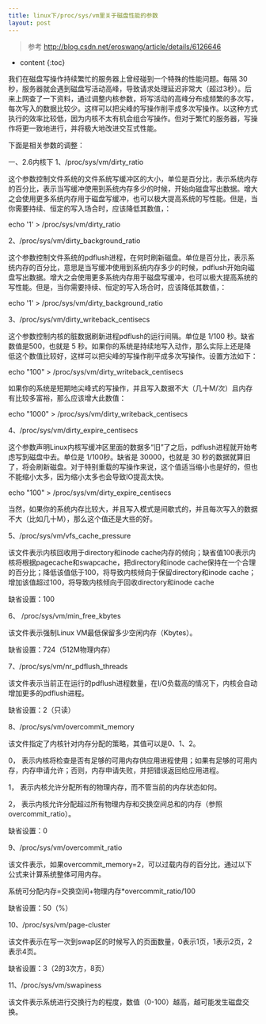 ```yaml
---
title: linux下/proc/sys/vm里关于磁盘性能的参数
layout: post
---
```


>参考 http://blog.csdn.net/eroswang/article/details/6126646

* content
{:toc}



我们在磁盘写操作持续繁忙的服务器上曾经碰到一个特殊的性能问题。每隔 30 秒，服务器就会遇到磁盘写活动高峰，导致请求处理延迟非常大（超过3秒）。后来上网查了一下资料，通过调整内核参数，将写活动的高峰分布成频繁的多次写，每次写入的数据比较少。这样可以把尖峰的写操作削平成多次写操作。以这种方式执行的效率比较低，因为内核不太有机会组合写操作。但对于繁忙的服务器，写操作将更一致地进行，并将极大地改进交互式性能。

下面是相关参数的调整：

一、2.6内核下
1、/proc/sys/vm/dirty_ratio

这个参数控制文件系统的文件系统写缓冲区的大小，单位是百分比，表示系统内存的百分比，表示当写缓冲使用到系统内存多少的时候，开始向磁盘写出数据。增大之会使用更多系统内存用于磁盘写缓冲，也可以极大提高系统的写性能。但是，当你需要持续、恒定的写入场合时，应该降低其数值，：

  echo '1' > /proc/sys/vm/dirty_ratio

2、/proc/sys/vm/dirty_background_ratio

这个参数控制文件系统的pdflush进程，在何时刷新磁盘。单位是百分比，表示系统内存的百分比，意思是当写缓冲使用到系统内存多少的时候，pdflush开始向磁盘写出数据。增大之会使用更多系统内存用于磁盘写缓冲，也可以极大提高系统的写性能。但是，当你需要持续、恒定的写入场合时，应该降低其数值，：

  echo '1' > /proc/sys/vm/dirty_background_ratio

3、/proc/sys/vm/dirty_writeback_centisecs

这个参数控制内核的脏数据刷新进程pdflush的运行间隔。单位是 1/100 秒。缺省数值是500，也就是 5 秒。如果你的系统是持续地写入动作，那么实际上还是降低这个数值比较好，这样可以把尖峰的写操作削平成多次写操作。设置方法如下：

  echo "100" > /proc/sys/vm/dirty_writeback_centisecs

如果你的系统是短期地尖峰式的写操作，并且写入数据不大（几十M/次）且内存有比较多富裕，那么应该增大此数值：

 echo "1000" > /proc/sys/vm/dirty_writeback_centisecs

4、/proc/sys/vm/dirty_expire_centisecs

这个参数声明Linux内核写缓冲区里面的数据多“旧”了之后，pdflush进程就开始考虑写到磁盘中去。单位是 1/100秒。缺省是 30000，也就是 30 秒的数据就算旧了，将会刷新磁盘。对于特别重载的写操作来说，这个值适当缩小也是好的，但也不能缩小太多，因为缩小太多也会导致IO提高太快。

 echo "100" > /proc/sys/vm/dirty_expire_centisecs

当然，如果你的系统内存比较大，并且写入模式是间歇式的，并且每次写入的数据不大（比如几十M），那么这个值还是大些的好。

5、/proc/sys/vm/vfs_cache_pressure

该文件表示内核回收用于directory和inode   cache内存的倾向；缺省值100表示内核将根据pagecache和swapcache，把directory和inode   cache保持在一个合理的百分比；降低该值低于100，将导致内核倾向于保留directory和inode   cache；增加该值超过100，将导致内核倾向于回收directory和inode   cache

缺省设置：100

6、 /proc/sys/vm/min_free_kbytes

该文件表示强制Linux   VM最低保留多少空闲内存（Kbytes）。

缺省设置：724（512M物理内存）

7、/proc/sys/vm/nr_pdflush_threads

该文件表示当前正在运行的pdflush进程数量，在I/O负载高的情况下，内核会自动增加更多的pdflush进程。

缺省设置：2（只读）

8、/proc/sys/vm/overcommit_memory

该文件指定了内核针对内存分配的策略，其值可以是0、1、2。

0，   表示内核将检查是否有足够的可用内存供应用进程使用；如果有足够的可用内存，内存申请允许；否则，内存申请失败，并把错误返回给应用进程。

1，   表示内核允许分配所有的物理内存，而不管当前的内存状态如何。

2，   表示内核允许分配超过所有物理内存和交换空间总和的内存（参照overcommit_ratio）。

缺省设置：0

9、/proc/sys/vm/overcommit_ratio

该文件表示，如果overcommit_memory=2，可以过载内存的百分比，通过以下公式来计算系统整体可用内存。

系统可分配内存=交换空间+物理内存*overcommit_ratio/100

缺省设置：50（%）

10、/proc/sys/vm/page-cluster

该文件表示在写一次到swap区的时候写入的页面数量，0表示1页，1表示2页，2表示4页。

缺省设置：3（2的3次方，8页）

11、/proc/sys/vm/swapiness

该文件表示系统进行交换行为的程度，数值（0-100）越高，越可能发生磁盘交换。